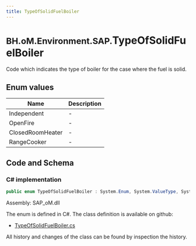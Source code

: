 ```yaml
---
title: TypeOfSolidFuelBoiler
---
```


# <small>BH.oM.Environment.SAP.</small>**TypeOfSolidFuelBoiler**

Code which indicates the type of boiler for the case where the fuel is solid.

## Enum values

| Name            | Description                                                    |
|-----------------|----------------------------------------------------------------|
| Independent |  -  |
| OpenFire |  -  |
| ClosedRoomHeater |  -  |
| RangeCooker |  -  |


## Code and Schema

### C# implementation

``` C# title="C#"
public enum TypeOfSolidFuelBoiler : System.Enum, System.ValueType, System.IComparable, System.ISpanFormattable, System.IFormattable, System.IConvertible
```

Assembly: SAP_oM.dll

The enum is defined in C#. The class definition is available on github:

- [TypeOfSolidFuelBoiler.cs](https://github.com/BHoM/SAP_Toolkit/blob/develop/SAP_oM/Enums\TypeOfSolidFuelBoiler.cs)

All history and changes of the class can be found by inspection the history.
